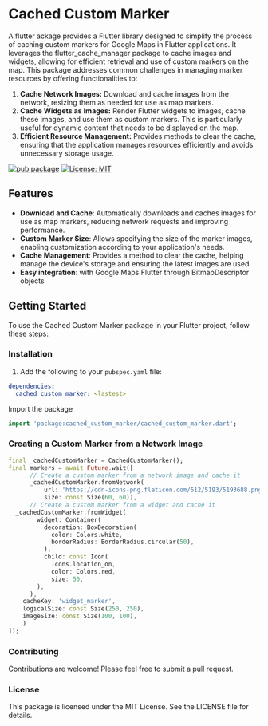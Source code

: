 # Cached Custom Marker

A flutter ackage provides a Flutter library designed to simplify the process of caching custom markers for Google Maps in Flutter applications. It leverages the flutter_cache_manager package to cache images and widgets, allowing for efficient retrieval and use of custom markers on the map. This package addresses common challenges in managing marker resources by offering functionalities to:

1. **Cache Network Images:** Download and cache images from the network, resizing them as needed for use as map markers.
2. **Cache Widgets as Images:**  Render Flutter widgets to images, cache these images, and use them as custom markers. This is particularly useful for dynamic content that needs to be displayed on the map.
3. **Efficient Resource Management:** Provides methods to clear the cache, ensuring that the application manages resources efficiently and avoids unnecessary storage usage.

[![pub package](https://img.shields.io/pub/v/cached_custom_marker.svg)](https://pub.dev/packages/cached_custom_marker)
[![License: MIT](https://img.shields.io/badge/License-MIT-yellow.svg)](https://opensource.org/licenses/MIT)

## Features

- **Download and Cache**: Automatically downloads and caches images for use as map markers, reducing network requests and improving performance.
- **Custom Marker Size**: Allows specifying the size of the marker images, enabling customization according to your application's needs.
- **Cache Management**: Provides a method to clear the cache, helping manage the device's storage and ensuring the latest images are used.
- **Easy integration**: with Google Maps Flutter through BitmapDescriptor objects

## Getting Started

To use the Cached Custom Marker package in your Flutter project, follow these steps:

### Installation
1. Add the following to your `pubspec.yaml` file:
```yaml
dependencies:
  cached_custom_marker: <lastest>
```

Import the package
```dart
import 'package:cached_custom_marker/cached_custom_marker.dart';
```

### Creating a Custom Marker from a Network Image
```dart
final _cachedCustomMarker = CachedCustomMarker();
final markers = await Future.wait([
      // Create a custom marker from a network image and cache it
      _cachedCustomMarker.fromNetwork(
          url: 'https://cdn-icons-png.flaticon.com/512/5193/5193688.png',
          size: const Size(60, 60)),
      // Create a custom marker from a widget and cache it
  _cachedCustomMarker.fromWidget(
        widget: Container(
          decoration: BoxDecoration(
            color: Colors.white,
            borderRadius: BorderRadius.circular(50),
          ),
          child: const Icon(
            Icons.location_on,
            color: Colors.red,
            size: 50,
        ),
      ),
    cacheKey: 'widget_marker',
    logicalSize: const Size(250, 250),
    imageSize: const Size(100, 100),
    )
]);
```

### Contributing
Contributions are welcome! Please feel free to submit a pull request.

### License
This package is licensed under the MIT License. See the LICENSE file for details.
